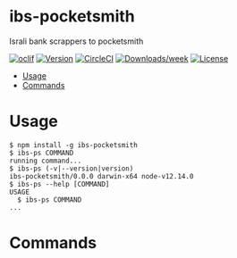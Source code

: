 ibs-pocketsmith
===============

Israli bank scrappers to pocketsmith

[![oclif](https://img.shields.io/badge/cli-oclif-brightgreen.svg)](https://oclif.io)
[![Version](https://img.shields.io/npm/v/ibs-pocketsmith.svg)](https://npmjs.org/package/ibs-pocketsmith)
[![CircleCI](https://circleci.com/gh/dima/ibs-pocketsmith/tree/master.svg?style=shield)](https://circleci.com/gh/dima/ibs-pocketsmith/tree/master)
[![Downloads/week](https://img.shields.io/npm/dw/ibs-pocketsmith.svg)](https://npmjs.org/package/ibs-pocketsmith)
[![License](https://img.shields.io/npm/l/ibs-pocketsmith.svg)](https://github.com/dima/ibs-pocketsmith/blob/master/package.json)

<!-- toc -->
* [Usage](#usage)
* [Commands](#commands)
<!-- tocstop -->
# Usage
<!-- usage -->
```sh-session
$ npm install -g ibs-pocketsmith
$ ibs-ps COMMAND
running command...
$ ibs-ps (-v|--version|version)
ibs-pocketsmith/0.0.0 darwin-x64 node-v12.14.0
$ ibs-ps --help [COMMAND]
USAGE
  $ ibs-ps COMMAND
...
```
<!-- usagestop -->
# Commands
<!-- commands -->

<!-- commandsstop -->

